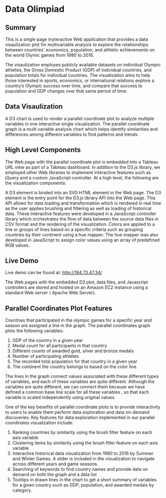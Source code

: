 # Data Olimpiad

## Summary

This is a single page inyteractive Web application that provides a data visaulization plot for multivariable analysis to explore the relationships between countries' economics, population, and athletic echievements on the world Olymic games from 1980 to 2016. 

The visaulization employes publicly available datasets on individual Olympic athletes, the Gross Domestic Product (GDP) of individual countries, and population totals for individual countries. The visualization aims to help those interested in sports, economics, or international relations explore a country’s Olympic success over time, and compare that success to population and GDP changes over that same period of time.

## Data Visaulization 

A D3 chart is used to render a  parallel coordinate plot to analyze multiple variables in one interactive single visualization. The parallel coordinate graph is a multi variable analysis chart which helps identify similarities and differences among different variables to find patterns and trends. 

## High Level Components

The Web page with the parallel coordinate plot is embedded into a Tableau URL view as part of a Tableau dashboard. In addition to the D3.js library, we employed other Web libraries to implement interactive features such as jQuery and a custom JavaScript controller. At a high level, the following are the visualization components:



A D3 element is binded into an SVG HTML element in the Web page. The D3 element is the entry point for the D3.js library API into the Web page. This API allows for data loading and transformation which is rendered in real time as the user applies brushing and filtering as well as loading of historical data. These interactive features were developed in a JavaScript controller library which orchestrates the flow of data between the source data files in CSV format and the rendering of the visualization. Colors are applied to a line or groups of lines based on a specific criteria such as grouping countries by their continent using a hue mapper. The hue mapper was also developed in JavaScript to assign color values using an array of predefined RGB values. 


## Live Demo

Live demo can be found at: http://184.73.47.34/

The Web pages with the embedded D3 plot, data files, and Javascript controllers are stored and hosted on an Amazon EC2 instance using a standard Web server ( Apache Web Server).

## Parallel Coordinates Plot Features

Countries that participated in the olympic games for a specific year and season are assigned a line in the graph. The parallel coordinates graph plots the following variables:

1. GDP of the country in a given year
2. Medal count for all participants in that country
3. Different counts of awarded gold, silver and bronze medals
4. Number of participating athletes
5. The recorded total population for that country in a given year
6. The continent the country belongs to based on the color line.

The lines in the graph connect values associated with these different types of variables, and each of these variables are quite different. Although the variables are quite different, we can connect them because we have defined a common base line scale for all these variables , so that each variable is scaled independently using original values.

One of the key benefits of parallel coordinate plots is to provide interactivity to users to enable them perform data exploration and data on-demand discoveries. Key features for data exploration implemented in our parallel coordinates visualization include:

1. Ranking countries by similarity using the brush filter feature on each axis variable
2. Clustering items by similarity using the brush filter feature on each axis variable
3. Interactive historical data visualization from 1980 to 2016 by Summer and Winter Games.
A slider is included in the visualization to navigate across different years and game seasons.
4. Searching of keywords to find country names and provide data on demand on both the graph and a data list
5. Tooltips in drawn lines in the chart to get a short summary of variables for a given country such as GDP, population, and awarded medals by category.








